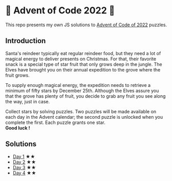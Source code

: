 # 🎄 Advent of Code 2022 🎄

This repo presents my own JS solutions to [Advent of Code of 2022](https://adventofcode.com/2022) puzzles.<br />

## Introduction

Santa's reindeer typically eat regular reindeer food, but they need a lot of magical energy to deliver presents on Christmas. For that, their favorite snack is a special type of star fruit that only grows deep in the jungle. The Elves have brought you on their annual expedition to the grove where the fruit grows.

To supply enough magical energy, the expedition needs to retrieve a minimum of fifty stars by December 25th. Although the Elves assure you that the grove has plenty of fruit, you decide to grab any fruit you see along the way, just in case.

Collect stars by solving puzzles. Two puzzles will be made available on each day in the Advent calendar; the second puzzle is unlocked when you complete the first. Each puzzle grants one star.<br /><b>Good luck&nbsp;!</b>

## Solutions

- [Day 1](/2022/day-1/) ★★
- [Day 2](/2022/day-2/) ★★
- [Day 3](/2022/day-3/) ★★
- [Day 4](/2022/day-4/) ★★
